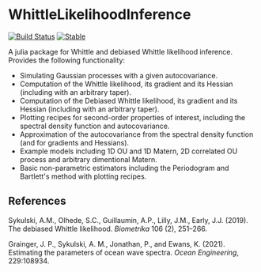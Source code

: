 # WhittleLikelihoodInference

[![Build Status](https://github.com/JakeGrainger/WhittleLikelihoodInference.jl/actions/workflows/CI.yml/badge.svg)](https://github.com/JakeGrainger/WhittleLikelihoodInference.jl/actions/workflows/CI.yml)
[![Stable](https://img.shields.io/badge/docs-stable-blue.svg)](https://jakegrainger.github.io/WhittleLikelihoodInference.jl/stable/)

A julia package for Whittle and debiased Whittle likelihood inference. Provides the following functionality:

- Simulating Gaussian processes with a given autocovariance.
- Computation of the Whittle likelihood, its gradient and its Hessian (including with an arbitrary taper). 
- Computation of the Debiased Whittle likelihood, its gradient and its Hessian (including with an arbitrary taper).
- Plotting recipes for second-order properties of interest, including the spectral density function and autocovariance.
- Approximation of the autocovariance from the spectral density function (and for gradients and Hessians).
- Example models including 1D OU and 1D Matern, 2D correlated OU process and arbitrary dimentional Matern.
- Basic non-parametric estimators including the Periodogram and Bartlett's method with plotting recipes.

## References

Sykulski, A.M., Olhede, S.C., Guillaumin, A.P., Lilly, J.M., Early, J.J. (2019). The debiased Whittle likelihood. *Biometrika* 106 (2), 251–266.

Grainger, J. P., Sykulski, A. M., Jonathan, P., and Ewans, K. (2021). Estimating the parameters of ocean wave
spectra. *Ocean Engineering*, 229:108934.
